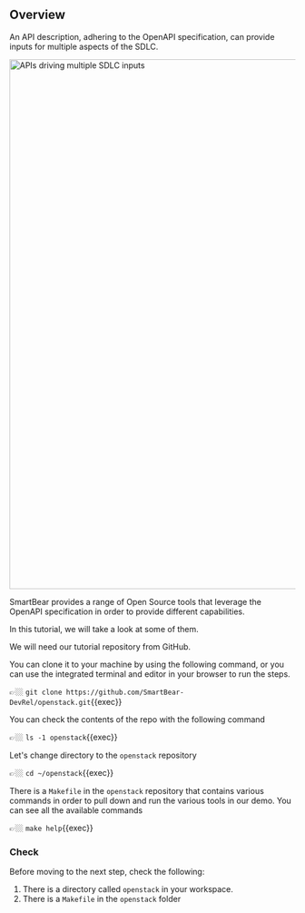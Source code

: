 ## Overview

An API description, adhering to the OpenAPI specification, can provide inputs for multiple aspects of the SDLC.

<img width="933" alt="APIs driving multiple SDLC inputs" src="https://github.com/SmartBear-DevRel/openstack/assets/19932401/67acc0c4-1dc2-4656-93ee-d004dd5cceba">

SmartBear provides a range of Open Source tools that leverage the OpenAPI specification in order to provide different capabilities. 

In this tutorial, we will take a look at some of them.

We will need our tutorial repository from GitHub.

You can clone it to your machine by using the following command, or you can use the integrated terminal and editor in your browser to run the steps.

👉🏼 `git clone https://github.com/SmartBear-DevRel/openstack.git`{{exec}}

You can check the contents of the repo with the following command

👉🏼 `ls -1 openstack`{{exec}}

Let's change directory to the `openstack` repository

👉🏼 `cd ~/openstack`{{exec}}

There is a `Makefile` in the `openstack` repository that contains various commands in order to pull down and run the various tools in our demo. You can see all the available commands

👉🏼 `make help`{{exec}}

### Check

Before moving to the next step, check the following:

1. There is a directory called `openstack` in your workspace.
2. There is a `Makefile` in the `openstack` folder
